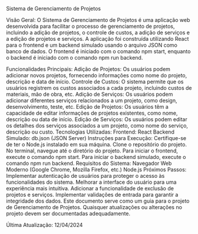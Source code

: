
Sistema de Gerenciamento de Projetos

Visão Geral:
O Sistema de Gerenciamento de Projetos é uma aplicação web desenvolvida para facilitar o processo de gerenciamento de projetos, incluindo a adição de projetos, o controle de custos, a adição de serviços e a edição de projetos e serviços. A aplicação foi construída utilizando React para o frontend e um backend simulado usando o arquivo JSON como banco de dados. O frontend é iniciado com o comando npm start, enquanto o backend é iniciado com o comando npm run backend.

Funcionalidades Principais:
Adição de Projetos: Os usuários podem adicionar novos projetos, fornecendo informações como nome do projeto, descrição e data de início.
Controle de Custos: O sistema permite que os usuários registrem os custos associados a cada projeto, incluindo custos de materiais, mão de obra, etc.
Adição de Serviços: Os usuários podem adicionar diferentes serviços relacionados a um projeto, como design, desenvolvimento, teste, etc.
Edição de Projetos: Os usuários têm a capacidade de editar informações de projetos existentes, como nome, descrição ou data de início.
Edição de Serviços: Os usuários podem editar os detalhes dos serviços associados a um projeto, como nome do serviço, descrição ou custo.
Tecnologias Utilizadas:
Frontend: React
Backend Simulado: db.json (JSON Server)
Instruções para Execução:
Certifique-se de ter o Node.js instalado em sua máquina.
Clone o repositório do projeto.
No terminal, navegue até o diretório do projeto.
Para iniciar o frontend, execute o comando npm start.
Para iniciar o backend simulado, execute o comando npm run backend.
Requisitos do Sistema:
Navegador Web Moderno (Google Chrome, Mozilla Firefox, etc.)
Node.js
Próximos Passos:
Implementar autenticação de usuários para proteger o acesso às funcionalidades do sistema.
Melhorar a interface do usuário para uma experiência mais intuitiva.
Adicionar a funcionalidade de exclusão de projetos e serviços.
Implementar validações de entrada para garantir a integridade dos dados.
Este documento serve como um guia para o projeto de Gerenciamento de Projetos. Quaisquer atualizações ou alterações no projeto devem ser documentadas adequadamente.

Última Atualização:
12/04/2024